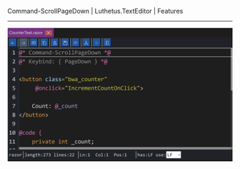 Command-ScrollPageDown | Luthetus.TextEditor | Features

---

![features_Command-ScrollPageDown.gif](../../Images/Gifs/features_Command-ScrollPageDown.gif)